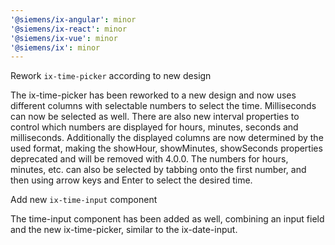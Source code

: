 ```yaml
---
'@siemens/ix-angular': minor
'@siemens/ix-react': minor
'@siemens/ix-vue': minor
'@siemens/ix': minor
---
```


Rework `ix-time-picker` according to new design

The ix-time-picker has been reworked to a new design and now uses different columns with selectable numbers to select the time. Milliseconds can now be selected as well.
There are also new interval properties to control which numbers are displayed for hours, minutes, seconds and milliseconds.
Additionally the displayed columns are now determined by the used format, making the showHour, showMinutes, showSeconds properties deprecated and will be removed with 4.0.0.
The numbers for hours, minutes, etc. can also be selected by tabbing onto the first number, and then using arrow keys and Enter to select the desired time.

Add new `ix-time-input` component

The time-input component has been added as well, combining an input field and the new ix-time-picker, similar to the ix-date-input.
